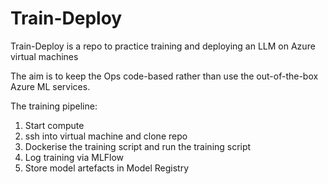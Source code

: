 # Train-Deploy

Train-Deploy is a repo to practice training and deploying an LLM on Azure virtual machines

The aim is to keep the Ops code-based rather than use the out-of-the-box Azure ML services.

The training pipeline:
  1. Start compute
  2. ssh into virtual machine and clone repo
  3. Dockerise the training script and run the training script
  4. Log training via MLFlow
  5. Store model artefacts in Model Registry
